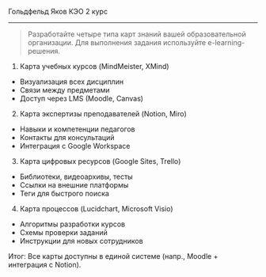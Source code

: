 Гольдфельд Яков КЭО 2 курс
_______________________________
> Разработайте четыре типа карт знаний вашей образовательной организации. Для выполнения задания используйте e-learning-решения.

1. Карта учебных курсов (MindMeister, XMind)
* Визуализация всех дисциплин
* Связи между предметами
* Доступ через LMS (Moodle, Canvas)

2. Карта экспертизы преподавателей (Notion, Miro)
* Навыки и компетенции педагогов
* Контакты для консультаций
* Интеграция с Google Workspace

3. Карта цифровых ресурсов (Google Sites, Trello)
* Библиотеки, видеоархивы, тесты
* Ссылки на внешние платформы
* Теги для быстрого поиска

4. Карта процессов (Lucidchart, Microsoft Visio)
* Алгоритмы разработки курсов
* Схемы проверки заданий
* Инструкции для новых сотрудников

Итог: Все карты доступны в единой системе (напр., Moodle + интеграция с Notion).
